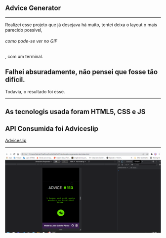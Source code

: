 ## Advice Generator
<hr/>

<p>Realizei esse projeto que já desejava há muito, tentei deixa o layout o mais parecido possível,
<h6>como pode-se ver no GIF</h6>, com um terminal.
<h2>Falhei absuradamente, não pensei que fosse tão difícil.</h2>
Todavia, o resultado foi  esse.
</p>
<hr/>

## As tecnologis usada foram HTML5, CSS e JS

## API Consumida foi Adviceslip
<a href="https://api.adviceslip.com/advice">Adviceslip</a>

<hr/>
<img src= "/advice.gif">